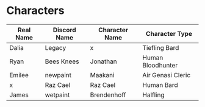 # Characters

Real Name | Discord Name | Character Name | Character Type
--------- | ------------ | -------------- | --------------
Dalia     | Legacy       | x              | Tiefling Bard
Ryan      | Bees Knees   | Jonathan       | Human Bloodhunter
Emilee    | newpaint     | Maakani        | Air Genasi Cleric
x         | Raz Cael     | Raz Cael       | Human Bard
James     | wetpaint     | Brendenhoff    | Halfling 
